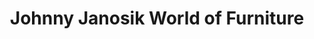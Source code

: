 ---
title: "Johnny Janosik World of Furniture"
url: /laurel/johnny-janosik-world-of-furniture/
shop: Möbel
---
